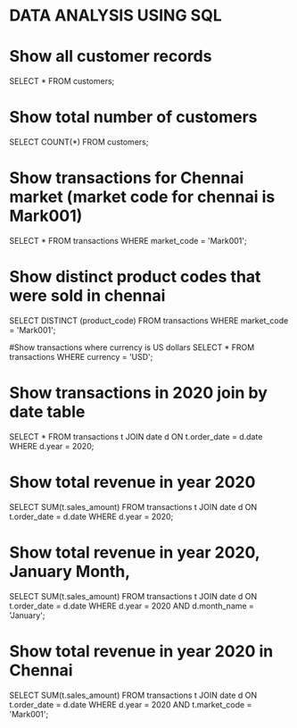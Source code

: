 # DATA ANALYSIS USING SQL

# Show all customer records
SELECT 
    *
FROM
    customers;

# Show total number of customers
SELECT 
    COUNT(*)
FROM
    customers;

# Show transactions for Chennai market (market code for chennai is Mark001)    
SELECT 
    *
FROM
    transactions
WHERE
    market_code = 'Mark001';

# Show distinct product codes that were sold in chennai
SELECT DISTINCT
    (product_code)
FROM
    transactions
WHERE
    market_code = 'Mark001';
    
#Show transactions where currency is US dollars
SELECT 
    *
FROM
    transactions
WHERE
    currency = 'USD';

# Show transactions in 2020 join by date table
SELECT 
    *
FROM
    transactions t
        JOIN
    date d ON t.order_date = d.date
WHERE
    d.year = 2020;

# Show total revenue in year 2020
SELECT 
    SUM(t.sales_amount)
FROM
    transactions t
        JOIN
    date d ON t.order_date = d.date
WHERE
    d.year = 2020;

# Show total revenue in year 2020, January Month,
SELECT 
    SUM(t.sales_amount)
FROM
    transactions t
        JOIN
    date d ON t.order_date = d.date
WHERE
    d.year = 2020
        AND d.month_name = 'January';

# Show total revenue in year 2020 in Chennai
SELECT 
    SUM(t.sales_amount)
FROM
    transactions t
        JOIN
    date d ON t.order_date = d.date
WHERE
    d.year = 2020
        AND t.market_code = 'Mark001';
